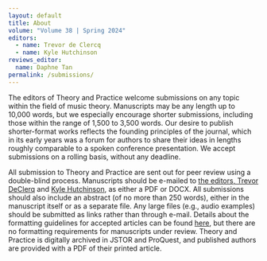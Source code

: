 ```yaml
---
layout: default 
title: About 
volume: "Volume 38 | Spring 2024"
editors:
  - name: Trevor de Clercq
  - name: Kyle Hutchinson
reviews_editor:
  name: Daphne Tan
permalink: /submissions/ 
---
```


<article class="about">
<p>The editors of Theory and Practice welcome submissions on any topic within the field of music theory. Manuscripts may be any length up to 10,000 words, but we especially encourage shorter submissions, including those within the range of 1,500 to 3,500 words. Our desire to publish shorter-format works reflects the founding principles of the journal, which in its early years was a forum for authors to share their ideas in lengths roughly comparable to a spoken conference presentation. We accept submissions on a rolling basis, without any deadline.
 
<p>All submission to Theory and Practice are sent out for peer review using a double-blind process. Manuscripts should be e-mailed to <a href="mailto:editortheoryandpractice@gmail.com">the editors, <a href="mailto:trevor.declercq@mtsu.edu">Trevor DeClerq</a> and <a href="mailto:khutchinson1@colgate.edu">Kyle Hutchinson</a>, as either a PDF or DOCX. All submissions should also include an abstract (of no more than 250 words), either in the manuscript itself or as a separate file. Any large files (e.g., audio examples) should be submitted as links rather than through e-mail. Details about the formatting guidelines for accepted articles can be found <a href="{{site.baseurl}}/assets/files/theory_and_practice_formatting_guidelines.pdf"> here</a>, but there are no formatting requirements for manuscripts under review. Theory and Practice is digitally archived in JSTOR and ProQuest, and published authors are provided with a PDF of their printed article.





